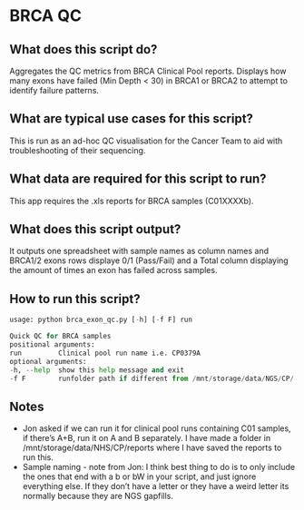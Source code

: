 
# BRCA QC

## What does this script do?

Aggregates the QC metrics from BRCA Clinical Pool reports. Displays how many exons have failed (Min Depth < 30) in BRCA1 or BRCA2 to attempt to identify failure patterns.

## What are typical use cases for this script?

This is run as an ad-hoc QC visualisation for the Cancer Team to aid with troubleshooting of their sequencing.

## What data are required for this script to run?

This app requires the .xls reports for BRCA samples (C01XXXXb).

## What does this script output?

It outputs one spreadsheet with sample names as column names and BRCA1/2 exons rows displaye 0/1 (Pass/Fail) and a Total column displaying the amount of times an exon has failed across samples.

## How to run this script?

``` python
usage: python brca_exon_qc.py [-h] [-f F] run

Quick QC for BRCA samples
positional arguments:
run         Clinical pool run name i.e. CP0379A
optional arguments:
-h, --help  show this help message and exit
-f F        runfolder path if different from /mnt/storage/data/NGS/CP/
```

## Notes

* Jon asked if we can run it for clinical pool runs containing C01 samples, if there’s A+B, run it on A and B separately. I have made a folder in /mnt/storage/data/NHS/CP/reports where I have saved the reports to run this.
* Sample naming - note from Jon:  I think best thing to do is to only include the ones that end with a b or bW in your script, and just ignore everything else. If they don’t have a letter or they have a weird letter its normally because they are NGS gapfills.
